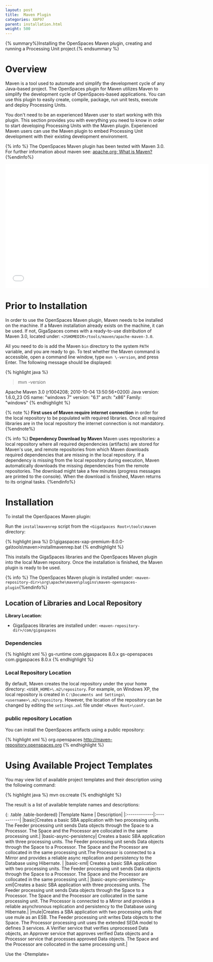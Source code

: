 ```yaml
---
layout: post
title:  Maven Plugin
categories: XAP97
parent: installation.html
weight: 500
---
```


{% summary%}Installing the OpenSpaces Maven plugin, creating and running a Processing Unit project.{% endsummary %}

# Overview

Maven is a tool used to automate and simplify the development cycle of any Java-based project. The OpenSpaces plugin for Maven utilizes Maven to simplify the development cycle of OpenSpaces-based applications. You can use this plugin to easily create, compile, package, run unit tests, execute and deploy Processing Units.

You don't need to be an experienced Maven user to start working with this plugin. This section provides you with everything you need to know in order to start developing Processing Units with the Maven plugin. Experienced Maven users can use the Maven plugin to embed Processing Unit development with their existing development environment.

{% info %} The OpenSpaces Maven plugin has been tested with Maven 3.0. For further information about maven see: [apache.org; What is Maven?](http://maven.apache.org/what-is-maven.html)
{%endinfo%}

<iframe width="640" height="390" src="//www.youtube.com/embed/_n8ZCnoAIyw" frameborder="0" allowfullscreen></iframe>

# Prior to Installation

In order to use the OpenSpaces Maven plugin, Maven needs to be installed on the machine. If a Maven installation already exists on the machine, it can be used. If not, GigaSpaces comes with a ready-to-use distribution of Maven 3.0, located under: `<JSHOMEDIR>/tools/maven/apache-maven-3.0`.

All you need to do is add the Maven `bin` directory to the system `PATH` variable, and you are ready to go. To test whether the Maven command is accessible, open a command line window, type `mvn \-version`, and press Enter.
The following message should be displayed:

{% highlight java %}
>mvn -version

Apache Maven 3.0 (r1004208; 2010-10-04 13:50:56+0200)
Java version: 1.6.0_23
OS name: "windows 7" version: "6.1" arch: "x86" Family: "windows"
{% endhighlight %}

{% note %} **First uses of Maven require internet connection** in order for the local repository to be populated with required libraries. Once all required libraries are in the local repository the internet connection is not mandatory. {%endnote%}

{% info %} **Dependency Download by Maven**
Maven uses repositories: a local repository where all required dependencies (artifacts) are stored for Maven's use, and remote repositories from which Maven downloads required dependencies that are missing in the local repository. If a dependency is missing from the local repository during execution, Maven automatically downloads the missing dependencies from the remote repositories. The download might take a few minutes (progress messages are printed to the console). When the download is finished, Maven returns to its original tasks.
{%endinfo%}

# Installation

To install the OpenSpaces Maven plugin:

Run the `installmavenrep` script from the `<GigaSpaces Root>\tools\maven` directory:

{% highlight java %}
D:\gigaspaces-xap-premium-8.0.0-ga\tools\maven>installmavenrep.bat
{% endhighlight %}

This installs the GigaSpaces libraries and the OpenSpaces Maven plugin into the local Maven repository. Once the installation is finished, the Maven plugin is ready to be used.

{% info %} The OpenSpaces Maven plugin is installed under: `<maven-repository-dir>\org\apache\maven\plugins\maven-openspaces-plugin`{%endinfo%}

## Location of Libraries and Local Repository

**Library Location**:

- GigaSpaces libraries are installed under: `<maven-repository-dir>/com/gigaspaces`

### Dependencies

{% highlight xml %}
<dependency>
  <artifactId>gs-runtime</artifactId>
  <groupId>com.gigaspaces</groupId>
  <version>8.0.x</version>
</dependency>
<dependency>
  <artifactId>gs-openspaces</artifactId>
  <groupId>com.gigaspaces</groupId>
  <version>8.0.x</version>
</dependency>
{% endhighlight %}

### Local Repository Location

By default, Maven creates the local repository under the your home directory: `<USER_HOME>\.m2\repository`. For example, on Windows XP, the local repository is created in `C:\Documents and Settings\<username>\.m2\repository`. However, the location of the repository can be changed by editing the `settings.xml` file under `<Maven Root>\conf`.

### public repository Location

You can install the OpenSpaces artifacts using a public repository:

{% highlight xml %}
<repository>
   <id>org.openspaces</id>
   <url>http://maven-repository.openspaces.org</url>
</repository>
{% endhighlight %}

# Using Available Project Templates

You may view list of available project templates and their description using the following command:

{% highlight java %}
mvn os:create
{% endhighlight %}

The result is a list of available template names and descriptions:

{: .table .table-bordered}
|Template Name | Description|
|:-------------|:-----------|
|basic|Creates a basic SBA application with two processing units. The Feeder processing unit sends Data objects through the Space to a Processor. The Space and the Processor are collocated in the same processing unit.|
|basic-async-persistency| Creates a basic SBA application with three processing units. The Feeder processing unit sends Data objects through the Space to a Processor. The Space and the Processor are collocated in the same processing unit.The Processor is connected to a Mirror and provides a reliable async replication and persistency to the Database using Hibernate. |
|basic-xml| Creates a basic SBA application with two processing units. The Feeder processing unit sends Data objects through the Space to a Processor. The Space and the Processor are collocated in the same processing unit.|
|basic-async-persistency-xml|Creates a basic SBA application with three processing units. The Feeder processing unit sends Data objects through the Space to a Processor. The Space and the Processor are collocated in the same processing unit. The Processor is connected to a Mirror and provides a reliable asynchronous replication and persistency to the Database using Hibernate.|
|mule|Creates a SBA application with two processing units that use mule as an ESB. The Feeder processing unit writes Data objects to the Space. The Processor processing unit uses the extended SEDA model to defines 3 services. A Verifier service that verifies unprocessed Data objects, an Approver service that approves verified Data objects and a Processor service that processes approved Data objects. The Space and the Processor are collocated in the same processing unit.|

Use the -Dtemplate=<template> argument to specify a project template. Example:

{% highlight java %}
mvn os:create -Dtemplate=basic-async-persistency
{% endhighlight %}

# Creating Processing Unit Project

The OpenSpaces Maven plugin can create Processing Unit projects. It generates the resources and the appropriate directory structure, making it easy to immediately start working on the Processing Units. Projects can be created in any directory. Before creating the project change to the directory where the project should be created. To create a Processing Unit project, use the following command-line:

{% highlight java %}
mvn os:create
    -DgroupId=<group-id>
    -DartifactId=<artifact-id>
    -Dtemplate=<project-template>
{% endhighlight %}

{: .table .table-bordered}
| Argument | Description | Required | Default |
|:---------|:------------|:---------|:--------|
| `groupId` | The project package name | {% remove %} | `com.mycompany.app` |
| `artifactId` | The project name | {% remove %} | `my-app` |
| `template` | The project template | {% oksign %} | |

The project is generated in the current directory (`my-app` directory).

{% info %} Executing `os:create` without specifying a template shows a list of available templates and their description.

To start working with the project (compiling, packaging etc...) you should change directory to the directory of the project.
{%endinfo%}

# Processing Unit Project Structure

Basically, a Processing Unit project structure is what Maven users call a multi-module project. It consists of a main (top-level) project that contains sub-projects called modules. A Processing Unit is implemented as a module of the main project, thus a main project might consist of many Processing Units.

The project, created by the `default` template, consists of a main project and three modules (sub-projects):

- **feeder** -- a Processing Unit that writes data into the space.
- **processor** -- a Processing Unit that takes data from the space, processes it and writes the results back to the space.
- **common** -- a module that contains resources shared by both the feeder and the processor.

{% info %} The archives generated by the common module and its dependencies are added to the `lib` directory of the feeder's and processor's distributables. {%endinfo%}

The main project and each of the modules contain a project-descriptor file called `pom.xml`; which contains information about the project's properties, dependencies, build configuration, and so on. A module is considered a Processing Unit module if its `pom.xml` file contains the property `gsType=PU`. In this case, only the feeder and the processor are considered Processing Unit modules.

{% comment %}
For a full overview of the OpenSpaces Maven plugin project templates, refer to: _link will be added soon._
{% endcomment %}

# Compiling the Processing Unit Project

In order to compile the Processing Unit project, use the following command line from the main project's directory.

{% highlight java %}
mvn compile
{% endhighlight %}

This compiles each module and puts the output files under the modules' _target_ directory.

# Running Processing Unit Modules

Sometimes, during development, the developer might want to run the Processing Unit module to check its functionality. The OpenSpaces Maven plugin allows you to run Processing Unit modules without the need to package them as Processing Unit distributables first. This feature saves time, while evading build phases that are not required for this task.

{% info %} To run modules, they need to be compiled first.{%endinfo%}

Make sure you are in the directory of the project.
To run Processing Unit modules, use the following command-line (found in the `artifactId` folder):

{% highlight java %}
mvn os:run
    -Dcluster=<"cluster-properties">
    -Dgroups=<groups>
    -Dlocators=<locators>
    -Dproperties=<"context-level-properties-location">
    -Dmodule=<module-name>
{% endhighlight %}

{: .table .table-bordered}
| Argument | Description | Required | Properties | Example |
|:---------|:------------|:---------|:-----------|:--------|
| `cluster` | Cluster properties | {% remove %} | * `schema` -- the cluster schema name{% wbr %}- `total_members` -- a list of the cluster members, separated by a comma{% wbr %}- `id` -- the cluster ID{% wbr %}- `backup_id` -- the backup ID | * `schema=partitioned`{% wbr %}- `total_members=1,1`{% wbr %}- `id=1`{% wbr %}- `backup_id=1` |
| `groups` | Comma-delimited list of lookup group names | {% remove %} | | group1,group2 |
| `locators` | Comma-delimited list of Jini locators hosts | {% remove %} | | jini://<hostname1>, jini://<hostname2> |
| `properties` | Location of context-level properties | {% remove %} | * `file` -- the properties file{% wbr %}- `embed` -- property definition | file://config/context.properties{% wbr %}    embed://prop1=value1 |
| `module` | The name of the Processing Unit module to run | {% remove %} | | `feeder` |

**Example:**

{% highlight java %}
mvn compile os:run -Dcluster="schema=partitioned total_members=1,1
id=1" -Dproperties="embed://prop1=value1" -Dmodule=feeder
{% endhighlight %}

## Determining Module Execution

- If the current directory is a the base directory of a module, only this module is executed.
- If the current directory is the main project directory and the `module` argument is not set, all modules are executed one by one.
- If the current directory is the main project directory and the `module` argument is set, only the specified module is executed.

{% anchor overriding %}

## Overriding Space/Cluster Configuration

If you need to override the configuration of the space or cluster when running the processing units through the OpenSpaces plugin and you want to do it by replacing the original configuration files, you can do it by placing the required file in the project's root directory.

Examples:
To change the logging configuration place the new _gs_logging.properties_ file in the _config_ directory (you may need to create this directory) under the project's root directory.

To change the security permissions place the new _policy.all_ file in the _policy_ directory (you may need to create this directory) under the project's root directory.

{% anchor packaging %}

# Packaging Processing Units

In order to deploy Processing Units, you need to package them in a distributable form. The OpenSpaces Maven plugin allows you to package two types of distributables supported by GigaSpaces: a single JAR archive and an open directory structure.

Make sure you are in the directory of the project.
To package the Processing Units, use the following command-line from the main project directory:

{% highlight java %}
mvn package
{% endhighlight %}

The Processing Units' distributable bundles are generated for each module, under the directory `target`. For example, the distributables of a module named `feeder` are generated under `<proj-dir>\feeder\target`.

The single JAR distributable is `feeder.jar`; the open directory structure distributable is created under the directory `feeder`.

## Suppressing Unit Test Execution While Packaging

If not specified explicitly, unit tests are executed when packaging the Processing Units.

To suppress the execution of unit tests, add one of the following arguments to the command line: `skipTests` or `maven.test.skip`:

{: .table .table-bordered}
| Argument | Description |
|:---------|:------------|
| `skipTests` | Skips the unit test execution, but still performs unit test compilation |
| `maven.test.skip` | Skips the unit testing phase entirely, including the test compilation |

For example:

{% highlight java %}
>mvn package -DskipTests

 .. or ..

>mvn package -Dmaven.test.skip
{% endhighlight %}

# Running Processing Units

After packaging the Processing Units, you might want to test the validity of the assemblies. The OpenSpaces Maven plugin makes it possible to run the Processing Units as standalone modules. The Maven plugin includes all the assembly dependencies in the execution classpath, making sure that the Processing Unit finds all the required resources. Managing to run the Processing Unit as a module while failing to run it as a standalone module might imply that a problem exists with the assembly definitions.

Make sure you are in the directory of the project.
To run Processing Units as standalone modules, use the following command-line:

{% highlight java %}
mvn os:run-standalone
    -Dcluster=<"cluster-properties">
    -Dgroups=<groups>
    -Dlocators=<locators>
    -Dproperties=<"context-level-properties-location">
    -Dmodule=<module-name>
{% endhighlight %}

{: .table .table-bordered}
| Argument | Description | Required | Properties | Example |
|:---------|:------------|:---------|:-----------|:--------|
| `cluster` | Cluster properties | {% remove %} | * `schema` -- the cluster schema name{% wbr %}- `total_members` -- a list of the cluster members, separated by a comma{% wbr %}- `id` -- the cluster ID{% wbr %}- `backup_id` -- the backup ID | * `schema=partitioned`{% wbr %}- `total_members=1,1`{% wbr %}- `id=1`{% wbr %}- `backup_id=1` |
| `groups` | Comma-delimited list of lookup group names | {% remove %} | | group1,group2 |
| `locators` | Comma-delimited list of Jini locators hosts | {% remove %} | | jini://<hostname1>, jini://<hostname2> |
| `properties` | Context-level properties location | {% remove %} | * `file` -- properties file{% wbr %}- `embed` -- properties definition | {% wbr %}    file://config/context.properties{% wbr %}    embed://prop1=value1 |
| `module` | The name of the Processing Unit module to run | {% remove %} | | `feeder` |

**Example:**

{% highlight java %}
mvn os:run-standalone -Dcluster="schema=partitioned total_members=1,1
id=1" -Dproperties="embed://prop1=value1" -Dmodule=feeder
{% endhighlight %}

## Determining Processing Unit Execution

- If the current directory is a Processing Unit module's base directory, only this Processing Unit is executed.
- If the current directory is the main project directory and the `pu-name` argument is not set, all Processing Units are executed one by one.
- If the current directory is the main project directory and the `pu-name` argument is set, only the specified Processing Unit is executed.

## Overriding Space/Cluster Configuration

Overriding the space and cluster configuration is explained in [Running Processing Unit Modules](#overriding).

# Deploying Processing Units

Processing Units usually run in the Service Grid. In order to deploy a Processing Unit, you first need to package it (see [Packaging Processing Units](#packaging)).

GigaSpaces supports two forms of Processing Unit distributables: A single JAR archive and an open directory structure. The OpenSpaces Maven plugin allows you to deploy Processing Units simply -- packaged as JAR archives -- into the Service Grid.

{% note %} When deploying Processing Units, make sure that the Grid Service Manager (GSM) and the Grid Service Container (GSC) are running.{%endnote%}

Make sure you are in the directory of the project.
Once your Processing Units are packaged, use the following command-line to deploy them to the Service Grid:

{% highlight java %}
mvn os:deploy
    -Dsla=<sla>
    -Dcluster=<cluster>
    -Dgroups=<groups>
    -Dlocators=<locators>
    -Dtimeout=<timeout>
    -Dproperties=<"prop1=val1 prop2=val2...">
    -Doverride-name=<override-name>
    -Dmax-instances-per-vm=<max-instances-per-vm>
    -Dmax-instances-per-machine=<max-instances-per-machine>
    -Dmodule=<module-name>
{% endhighlight %}

{: .table .table-bordered}
| Argument | Description | Required | Default |
|:---------|:------------|:---------|:--------|
| `sla` | The SLA policy | {% remove %} | |
| `cluster` | The name of the cluster | {% remove %} | |
| `groups` | Comma-delimited list of lookup group names | {% remove %} | gigaspaces-<VERSION> |
| `locators` | Comma-delimited list of Jini locators hosts | {% remove %} | |
| `timeout` | Timeout | {% remove %} | 10000 |
| `properties` | The properties file name or key-value pairs | {% remove %} | |
| `override-name` | Override name | {% remove %} | |
| `max-instances-per-vm` | The maximum instances per virtual machine | {% remove %} | |
| `max-instances-per-machine` | The maximum instances per machine (host) | {% remove %} | |
| `module` | The name of the Processing Unit module to deploy | {% remove %} | |

If the current directory is a Processing Unit module's base directory, only this processing unit is deployed.

If the current directory is the main project directory and the `pu-name` argument is not set, Maven deploys the Processing Unit in the order described [below](#order).

If the current directory is the main project directory and the `pu-name` argument is set, only the specified Processing Unit is deployed.

# Undeploying Processing Units

The OpenSpaces Maven plugin makes it simple to undeploy Processing Units from the Service Grid. Make sure you are in the directory of the project. To undeploy a Processing Unit from the Service Grid, use the following command-line:

{% highlight java %}
mvn os:undeploy
    -Dgroups=<groups>
    -Dlocators=<locators>
    -Dtimeout=<timeout>
    -Dmodule=<module-name>
{% endhighlight %}

{: .table .table-bordered}
| Argument | Description | Required | Default |
|:---------|:------------|:---------|:--------|
| `groups` | Comma-delimited list of lookup group names | {% remove %} | gigaspaces-<VERSION> |
| `locators` | Comma-delimited list of Jini locators hosts | {% remove %} | |
| `timeout` | Timeout | {% remove %} | 10000 |
| `module` | The name of the Processing Unit module to undeploy | {% remove %} | |

- If the current directory is a Processing Unit module's base directory, only this Processing Unit is undeployed.
- If the current directory is the main project directory and the `pu-name` argument is not set, Maven undeploys the Processing Unit the order described [below](#order).
- If the current directory is the main project directory and the `pu-name` argument is set, only the specified Processing Unit is undeployed.

{% anchor order %}

# Controlling Order of Deployment/Undeployment

## Deployment

A Processing Unit might have a dependency on another Processing Unit (this dependency is defined in the Processing Unit `pom.xml` file). It is important to deploy these Processing Units in the right order to prevent errors.

- The independent Processing Unit should be deployed first, and the the dependent Processing Unit should be deployed second.
- The Maven plugin identifies these dependencies and deploys the Processing Units in the right order.
- If there is no dependency between the Processing Units, they are deployed in the same order in which the modules are declared in the main project `pom.xml` file.

## Undeployment

Undeployment of Processing Units takes place in a reverse order: the dependent Processing Unit is undeployed first and the independent second.

# Adding Dependencies to Modules

A dependency is a library (usually a JAR archive containing class libraries) required by the Processing Unit for compilation, execution, etc.
For example, if the Processing Unit's code uses a class from an external archive, this archive needs to be added as a dependency of the Processing Unit.
Adding dependencies is done a Maven-typical way, which is editing the module's `pom.xml` file.
For example, to add `commons-logging` version 1.1.1 as a dependency to the processor Processing Unit, add the following XML snippet to the `<dependencies>` section of the `pom.xml` file:

{% anchor xml %}

{% highlight java %}
<project>
    ...
    <dependencies>
        ...
        <!--The added snippet-->
        <dependency>
            <groupId>commons-logging</groupId>
            <artifactId>commons-logging</artifactId>
            <version>1.1.1</version>
            <scope>compile</scope>
        </dependency>
        ...
    </dependencies>
    ...
</project>
{% endhighlight %}

## Private Dependencies

Private dependencies are Processing Unit dependencies that are not shared with other Processing Units. Processing Unit distributions hold private dependencies in the `lib` directory. To add private dependency, add it to the Processing Unit module `pom.xml` file. For example, to add the `commons-logging` version 1.1.1 as a private dependency of the processor Processing Unit, add the XML snippet [above](#xml) to the **processor** module's `pom.xml` file. When the Processing Unit is packaged, the `commons-logging` archive is located under the `lib` directory of the processor distributable.

## Shared Dependencies

Shared dependencies are Processing Unit dependencies that are shared with other Processing Units. To add shared dependencies, add the dependencies to the common module `pom.xml` file. For example, to add the `commons-logging` version 1.1.1 as a shared dependency of the processor and the feeder Processing Units, add the XML snippet [above](#xml) to the **common** module's `pom.xml` file. When the Processing Units are packaged, the `commons-logging` archive is located under the `lib` directory of the processor and the feeder distributables.

# Importing Processing Unit Projects to Eclipse IDE

It is possible to import a Processing Unit project into the Eclipse environment. Imported projects have built-in launch targets, allowing you to run the processor and the feeder using Eclipse run (or debug) targets.

## 1. Generate Eclipse Project

Execute the following command from the project root directory:

{% highlight java %}
mvn eclipse:eclipse
{% endhighlight %}

This generates a `.project` file under each module's base directory.

## 2. Import Generated Projects to Eclipse Environment

1. Select **File** > **Import** > **Existing Projects into Workspace**.
1. In the **Import** dialog, keep the **Select root directory** option selected, and click **Browse**.
1. Select the base directory of the project you want to import and click **Finish**.

This imports the three modules to Eclipse, each as a separate project.

## 3. Define M2_REPO Variable

Imported projects use a variable called `M2_REPO` to point to the location of Maven's local repository. If this is a fresh Eclipse installation, the `M2_REPO` variable needs to be defined:

1. Select **Window** > **Preferences**.
1. In the **Preferences** dialog, select **Java** > **Build Path** > **Classpath Variables**, and click **New**.
1. In the **New Variable Entry** dialog, type `M2_REPO` in the **Name** field.
1. Press **Folder** and select the directory of Maven's local repository.
1. Click **OK** to close all dialogs.

## 4. Convert Generated Projects To Maven Projects

Do the following for each project:

1. Right click on the project.
1. Select **Configure** > **Convert to Maven Project**.

# Viewing Persistent Data

When running a Processing Unit that uses persistency, e.g when using the _basic-async-persistency_ template, one would like to view the persisted data. OpenSpaces Maven Plugin makes it easy to start the HSQLDB viewer to immediately view persisted data.

{% note %} The HSQLDB viewer is for monitoring HSQLDB databases only. {%endnote%}

To start the HSQLDB viewer use the following command-line:

{% highlight java %}
mvn os:hsql-ui
    -Ddriver=<driver-class>
    -Durl=<url>
    -Duser=<user>
    -Dpassword=<password>
    -Dhelp
{% endhighlight %}

{: .table .table-bordered}
| Argument | Description | Required | Default |
|:---------|:------------|:---------|:--------|
| `driver` | JDBC driver class | {% remove %} | org.hsqldb.jdbcDriver |
| `url` | JDBC url | {% remove %} | jdbc:hsqldb:hsql://localhost/testDB |
| `user` | User name used for the connection | {% remove %} | |
| `password` | Password used for this user | {% remove %} | |
| `help` | Prints the usage options | {% remove %} | |

{% info %} The default values are sufficient when using the data source values generated by the plugin. {%endinfo%}


{%children%}